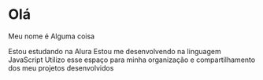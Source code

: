 # Olá

Meu nome é Alguma coisa

Estou estudando na Alura
Estou me desenvolvendo na linguagem JavaScript
Utilizo esse espaço para minha organização e compartilhamento dos meu projetos desenvolvidos

